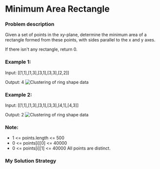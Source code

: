 # Minimum Area Rectangle

### Problem description

Given a set of points in the xy-plane, determine the minimum area of a rectangle formed from these points, with sides parallel to the x and y axes.

If there isn't any rectangle, return 0.

 

### Example 1:

Input: [[1,1],[1,3],[3,1],[3,3],[2,2]]

Output: 4
![Clustering of ring shape data](./images/2661623020994_.pic.jpg=250x250)


### Example 2:

Input: [[1,1],[1,3],[3,1],[3,3],[4,1],[4,3]]

Output: 2
![Clustering of ring shape data](./images/2671623021064_.pic.jpg=250x250)


### Note:

- 1 <= points.length <= 500
- 0 <= points[i][0] <= 40000
- 0 <= points[i][1] <= 40000
All points are distinct.

### My Solution Strategy

